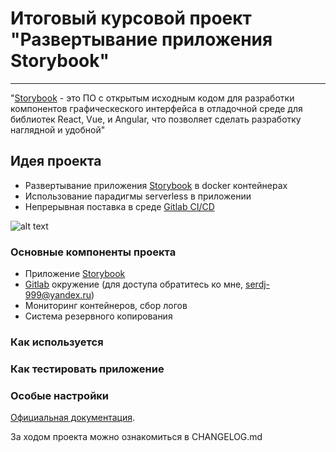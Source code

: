# Итоговый курсовой проект "Развертывание приложения Storybook"
___________________________________________________________________________________________________________________________
"[Storybook](https://storybook.js.org/) - это ПО с открытым исходным кодом для разработки  компонентов графическеского интерфейса в отладочной среде для библиотек React, Vue, и Angular, что позволяет сделать разработку наглядной и удобной"

## Идея проекта
  + Развертывание приложения [Storybook](https://storybook.lb01.ru/) в docker контейнерах
  + Использование парадигмы serverless в приложении
  + Непрерывная поставка в среде [Gitlab CI/CD](http://35.217.16.30)
  
   ![alt text](https://c.radikal.ru/c20/2001/ad/b9674b23e70d.png)

### Основные компоненты проекта
  + Приложение [Storybook](https://storybook.lb01.ru/)
  + [Gitlab](http://35.217.16.30) окружение (для доступа обратитесь ко мне, serdj-999@yandex.ru)
  + Мониторинг контейнеров, сбор логов
  + Система резервного копирования

### Как используется

### Как тестировать приложение

### Особые настройки
[Официальная документация](https://cli.vuejs.org/config/).

За ходом проекта можно ознакомиться в CHANGELOG.md
